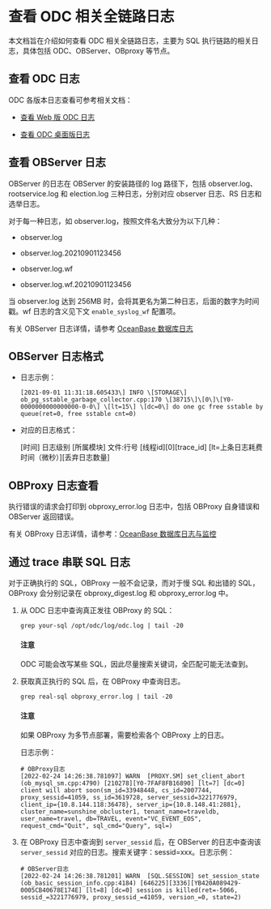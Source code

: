 查看 ODC 相关全链路日志 
===================================

本文档旨在介绍如何查看 ODC 相关全链路日志，主要为 SQL 执行链路的相关日志，具体包括 ODC、OBServer、OBproxy 等节点。

查看 **ODC 日志** 
----------------------

ODC 各版本日志查看可参考相关文档：

* [查看 Web 版 ODC 日志](../2.collect-message/2.view-web-odc-log.md)

* [查看 ODC 桌面版日志](../2.collect-message/3.view-client-odc-log.md)

查看 OBServer 日志
-------------------------------

OBServer 的日志在 OBServer 的安装路径的 log 路径下，包括 observer.log、rootservice.log 和 election.log 三种日志，分别对应 observer 日志、RS 日志和选举日志。

对于每一种日志，如 observer.log，按照文件名大致分为以下几种：

* observer.log

* observer.log.20210901123456

* observer.log.wf

* observer.log.wf.20210901123456


当 observer.log 达到 256MB 时，会将其更名为第二种日志，后面的数字为时间戳。wf 日志的含义见下文 `enable_syslog_wf` 配置项。

有关 OBServer 日志详情，请参考 [OceanBase 数据库日志](https://www.oceanbase.com/docs/common-oceanbase-database-cn-0000000002067758)

OBServer 日志格式
----------------------

* 日志示例：

  `[2021-09-01 11:31:18.605433\] INFO \[STORAGE\] ob_pg_sstable_garbage_collector.cpp:170 \[38715\]\[0\]\[Y0-0000000000000000-0-0\] \[lt=15\] \[dc=0\] do one gc free sstable by queue(ret=0, free sstable cnt=0)`

* 对应的日志格式：

  \[时间\] 日志级别 \[所属模块\] 文件:行号 \[线程id\]\[0\]\[trace_id\] \[lt=上条日志耗费时间（微秒）\]\[丢弃日志数量\]


**OBProxy 日志查看**
-------------------------

执行错误的请求会打印到 obproxy_error.log 日志中，包括 OBProxy 自身错误和 OBServer 返回错误。

有关 OBProxy 日志详情，请参考：[OceanBase 数据库日志与监控](https://www.oceanbase.com/docs/common-oceanbase-database-cn-10000000001702176)

通过 trace 串联 SQL 日志
-----------------------------------

对于正确执行的 SQL，OBProxy 一般不会记录，而对于慢 SQL 和出错的 SQL，OBProxy 会分别记录在 obproxy_digest.log 和 obproxy_error.log 中。

1. 从 ODC 日志中查询真正发往 OBProxy 的 SQL：

   ```shell
   grep your-sql /opt/odc/log/odc.log | tail -20
   ```

   <main id="notice" type='notice'>
      <h4>注意</h4>
      <p>ODC 可能会改写某些 SQL，因此尽量搜索关键词，全匹配可能无法查到。</p>
   </main>

2. 获取真正执行的 SQL 后，在 OBProxy 中查询日志。

   ```shell
   grep real-sql obproxy_error.log | tail -20
   ```

   <main id="notice" type='notice'>
      <h4>注意</h4>
      <p>如果 OBProxy 为多节点部署，需要检索各个 OBProxy 上的日志。</p>
   </main>   

   日志示例：

   ```plaintext
   # OBProxy日志
   [2022-02-24 14:26:38.781097] WARN  [PROXY.SM] set_client_abort (ob_mysql_sm.cpp:4790) [210278][Y0-7FAF8FB16890] [lt=7] [dc=0] client will abort soon(sm_id=33948448, cs_id=2007744, proxy_sessid=41059, ss_id=3619728, server_sessid=3221776979, client_ip={10.8.144.118:36478}, server_ip={10.8.148.41:2881}, cluster_name=sunshine_obcluster1, tenant_name=traveldb, user_name=travel, db=TRAVEL, event="VC_EVENT_EOS", request_cmd="Quit", sql_cmd="Query", sql=)
   ```


3. 在 OBProxy 日志中查询到 `server_sessid` 后，在 OBServer 的日志中查询该 `server_sessid` 对应的日志。搜索关键字：sessid=xxx。日志示例：

   ```plaintext
   # OBServer日志
   [2022-02-24 14:26:38.781201] WARN  [SQL.SESSION] set_session_state (ob_basic_session_info.cpp:4184) [646225][3336][YB420A089429-0005CB40678E174E] [lt=8] [dc=0] session is killed(ret=-5066, sessid_=3221776979, proxy_sessid_=41059, version_=0, state=2)
   ```
